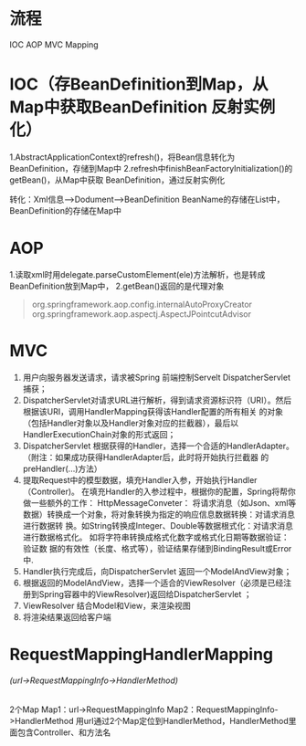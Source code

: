 # 流程
IOC
AOP
MVC
Mapping

# IOC（存BeanDefinition到Map，从Map中获取BeanDefinition 反射实例化）
1.AbstractApplicationContext的refresh()，将Bean信息转化为BeanDefinition，存储到Map中
2.refresh中finishBeanFactoryInitialization()的getBean()，从Map中获取
BeanDefinition，通过反射实例化

转化：Xml信息-->Dodument-->BeanDefinition
BeanName的存储在List中，BeanDefinition的存储在Map中

# AOP
1.读取xml时用delegate.parseCustomElement(ele)方法解析，也是转成BeanDefinition放到Map中，
2.getBean()返回的是代理对象

>org.springframework.aop.config.internalAutoProxyCreator
org.springframework.aop.aspectj.AspectJPointcutAdvisor


# MVC
1. 用户向服务器发送请求，请求被Spring 前端控制Servelt DispatcherServlet捕获；
2. DispatcherServlet对请求URL进行解析，得到请求资源标识符（URI）。然后根据该URI，调用HandlerMapping获得该Handler配置的所有相关
的对象（包括Handler对象以及Handler对象对应的拦截器），最后以HandlerExecutionChain对象的形式返回；
3. DispatcherServlet 根据获得的Handler，选择一个合适的HandlerAdapter。（附注：如果成功获得HandlerAdapter后，此时将开始执行拦截器
的preHandler(...)方法）
4. 提取Request中的模型数据，填充Handler入参，开始执行Handler（Controller)。 在填充Handler的入参过程中，根据你的配置，Spring将帮你
做一些额外的工作：
HttpMessageConveter： 将请求消息（如Json、xml等数据）转换成一个对象，将对象转换为指定的响应信息数据转换：对请求消息进行数据转
换。如String转换成Integer、Double等数据根式化：对请求消息进行数据格式化。 如将字符串转换成格式化数字或格式化日期等数据验证： 验证数
据的有效性（长度、格式等），验证结果存储到BindingResult或Error中.
5. Handler执行完成后，向DispatcherServlet 返回一个ModelAndView对象；
6. 根据返回的ModelAndView，选择一个适合的ViewResolver（必须是已经注册到Spring容器中的ViewResolver)返回给DispatcherServlet ；
7. ViewResolver 结合Model和View，来渲染视图
8. 将渲染结果返回给客户端




# RequestMappingHandlerMapping 
###### (url->RequestMappingInfo->HandlerMethod)
2个Map
Map1：url->RequestMappingInfo
Map2：RequestMappingInfo->HandlerMethod
用url通过2个Map定位到HandlerMethod，HandlerMethod里面包含Controller、和方法名
